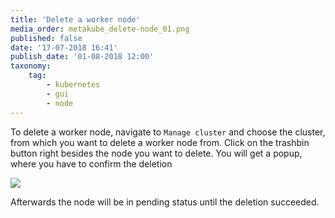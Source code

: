 ```yaml
---
title: 'Delete a worker node'
media_order: metakube_delete-node_01.png
published: false
date: '17-07-2018 16:41'
publish_date: '01-08-2018 12:00'
taxonomy:
    tag:
        - kubernetes
        - gui
        - node
---
```


To delete a worker node, navigate to `Manage cluster` and choose the cluster, from which you want to delete a worker node from. Click on the trashbin button right besides the node you want to delete. You will get a popup, where you have to confirm the deletion

![](metakube_delete-node_01.png)

Afterwards the node will be in pending status until the deletion succeeded.
